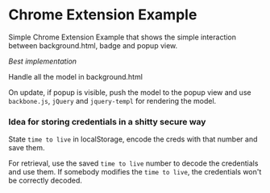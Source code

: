 # Chrome Extension Example

Simple Chrome Extension Example that shows the
simple interaction between background.html, badge
and popup view.

*Best implementation*

Handle all the model in background.html

On update, if popup is visible, push the model to the popup view
and use `backbone.js`, `jQuery` and `jquery-templ` for rendering the model.

### Idea for storing credentials in a shitty secure way

State `time to live` in localStorage, encode the creds with that
number and save them.

For retrieval, use the saved `time to live` number to decode the
credentials and use them. If somebody modifies the `time to live`,
the credentials won't be correctly decoded.



